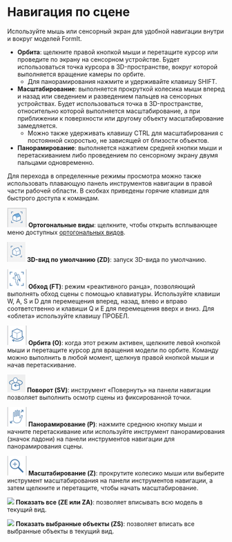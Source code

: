 # Навигация по сцене

Используйте мышь или сенсорный экран для удобной навигации внутри и вокруг моделей FormIt.

* **Орбита**: щелкните правой кнопкой мыши и перетащите курсор или проведите по экрану на сенсорном устройстве. Будет использоваться точка курсора в 3D-пространстве, вокруг которой выполняется вращение камеры по орбите.
   * Для панорамирования нажмите и удерживайте клавишу SHIFT.
* **Масштабирование**: выполняется прокруткой колесика мыши вперед и назад или сведением и разведением пальцев на сенсорных устройствах. Будет использоваться точка в 3D-пространстве, относительно которой выполняется масштабирование, а при приближении к поверхности или другому объекту масштабирование замедляется.
   * Можно также удерживать клавишу CTRL для масштабирования с постоянной скоростью, не зависящей от близости объектов.
* **Панорамирование**: выполняется нажатием средней кнопки мыши и перетаскиванием либо проведением по сенсорному экрану двумя пальцами одновременно.

Для перехода в определенные режимы просмотра можно также использовать плавающую панель инструментов навигации в правой части рабочей области. В скобках приведены горячие клавиши для быстрого доступа к командам.

![](../.gitbook/assets/20190618-ortho-views.png) **Ортогональные виды**: щелкните, чтобы открыть всплывающее меню доступных [ортогональных видов](../tool-library/orthographic-views.md).

![](../.gitbook/assets/20190618-3d-view.png) **3D-вид по умолчанию (ZD)**: запуск 3D-вида по умолчанию.

![](../.gitbook/assets/jet-pack.png) **Обход (FT)**: режим «реактивного ранца», позволяющий выполнять обход сцены с помощью клавиатуры. Используйте клавиши W, A, S и D для перемещения вперед, назад, влево и вправо соответственно и клавиши Q и E для перемещения вверх и вниз. Для «облета» используйте клавишу ПРОБЕЛ.

![](../.gitbook/assets/orbit-tool.png) **Орбита (O)**: когда этот режим активен, щелкните левой кнопкой мыши и перетащите курсор для вращения модели по орбите. Команду можно выполнить в любой момент, щелкнув правой кнопкой мыши и начав перетаскивание.

![](../.gitbook/assets/swivel.PNG) **Поворот (SV)**: инструмент «Повернуть» на панели навигации позволяет выполнить осмотр сцены из фиксированной точки.

![](../.gitbook/assets/panning.png) **Панорамирование (P)**: нажмите среднюю кнопку мыши и начните перетаскивание или используйте инструмент панорамирования (значок ладони) на панели инструментов навигации для панорамирования сцены.

![](../.gitbook/assets/zoom.png) **Масштабирование (Z)**: прокрутите колесико мыши или выберите инструмент масштабирования на панели инструментов навигации, а затем щелкните и перетащите, чтобы начать масштабирование.

![](../.gitbook/assets/zoom\_all.png) **Показать все (ZE или ZA)**: позволяет вписывать всю модель в текущий вид.

![](../.gitbook/assets/zoom\_selection.png) **Показать выбранные объекты (ZS)**: позволяет вписать все выбранные объекты в текущий вид.

